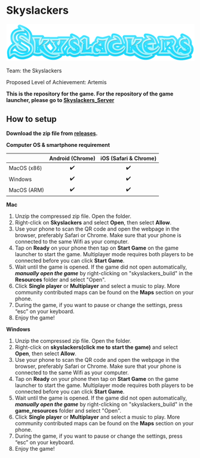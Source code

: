 # Skyslackers

![LOGO](Assets/Resources/Images/Start%20Page/LOGO.png)

Team: the Skyslackers

Proposed Level of Achievement: Artemis

**This is the repository for the game. 
For the repository of the game launcher, please go to [Skyslackers_Server](https://github.com/yuejunfeng0909/Skyslackers_server)**


## How to setup

**Download the zip file from [releases](https://github.com/yuejunfeng0909/Skyslackers/releases).**

**Computer OS & smartphone requirement**

|   		|Android (Chrome)      	|iOS (Safari & Chrome)  |
|---		|:--:	           	|:--:	      		|
|MacOS (x86)	|:heavy_check_mark:	|:heavy_check_mark:	|
|Windows	|:heavy_check_mark:	|:heavy_check_mark:	|
|MacOS (ARM)	|:heavy_check_mark:	|:heavy_check_mark:	|

**Mac**
1. Unzip the compressed zip file. Open the folder.
2. Right-click on **Skyslackers** and select **Open**, then select **Allow**.
3. Use your phone to scan the QR code and open the webpage in the browser, preferably Safari or Chrome. Make sure that your phone is connected to the same Wifi as your computer. 
4. Tap on **Ready** on your phone then tap on **Start Game** on the game launcher to start the game. Multiplayer mode requires both players to be connected before you can click **Start Game**.
5. Wait until the game is opened. If the game did not open automatically, ***manually open the game*** by right-clicking on "skyslackers_build" in the **Resources** folder and select "Open".
6. Click **Single player** or **Multiplayer** and select a music to play. More community contributed maps can be found on the **Maps** section on your phone.
7. During the game, if you want to pause or change the settings, press “esc” on your keyboard.
8. Enjoy the game!

**Windows**
1. Unzip the compressed zip file. Open the folder.
2. Right-click on **skyslackers(click me to start the game)** and select **Open**, then select **Allow**.
3. Use your phone to scan the QR code and open the webpage in the browser, preferably Safari or Chrome. Make sure that your phone is connected to the same Wifi as your computer. 
4. Tap on **Ready** on your phone then tap on **Start Game** on the game launcher to start the game. Multiplayer mode requires both players to be connected before you can click **Start Game**.
5. Wait until the game is opened. If the game did not open automatically, ***manually open the game*** by right-clicking on "skyslackers_build" in the **game_resources** folder and select "Open".
6. Click **Single player** or **Multiplayer** and select a music to play. More community contributed maps can be found on the **Maps** section on your phone.
7. During the game, if you want to pause or change the settings, press “esc” on your keyboard.
8. Enjoy the game!
